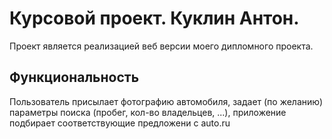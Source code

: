 # Курсовой проект. Куклин Антон.
  
Проект является реализацией веб версии моего дипломного проекта.   
  
## Функциональность   
  
Пользователь присылает фотографию автомобиля, задает (по желанию) параметры поиска (пробег, кол-во владельцев, ...),
приложение подбирает соответствующие предложени с auto.ru

